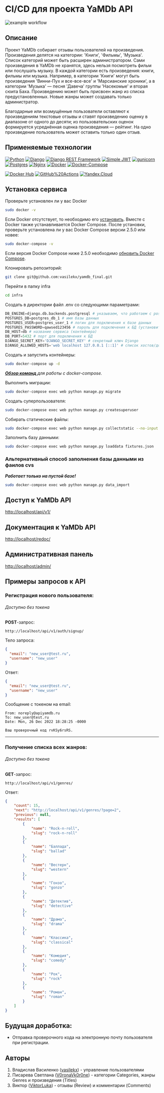 # CI/CD для проекта YaMDb API

![example workflow](https://github.com/vasilekx/yamdb_final/actions/workflows/yamdb_workflow.yml/badge.svg)

## Описание

Проект YaMDb собирает отзывы пользователей на произведения. Произведения делятся на категории: 'Книги', 'Фильмы', 'Музыка'. Список категорий может быть расширен администратором.
Сами произведения в YaMDb не хранятся, здесь нельзя посмотреть фильм или послушать музыку.
В каждой категории есть произведения: книги, фильмы или музыка. Например, в категории 'Книги' могут быть произведения 'Винни-Пух и все-все-все' и 'Марсианские хроники', а в категории 'Музыка' — песня 'Давеча' группы 'Насекомые' и вторая сюита Баха.
Произведению может быть присвоен жанр из списка предустановленных. Новые жанры может создавать только администратор.

Благодарные или возмущённые пользователи оставляют к произведениям текстовые отзывы и ставят произведению оценку в диапазоне от одного до десяти; из пользовательских оценок формируется усреднённая оценка произведения — рейтинг. На одно произведение пользователь может оставить только один отзыв.

## Применяемые технологии
[![Python](https://img.shields.io/badge/Python-3.7-blue?style=flat-square&logo=Python&logoColor=3776AB&labelColor=d0d0d0)](https://www.python.org/)
[![Django](https://img.shields.io/badge/Django-2.2.16-blue?style=flat-square&logo=Django&logoColor=092E20&labelColor=d0d0d0)](https://www.djangoproject.com/)
[![Django REST Framework](https://img.shields.io/badge/Django%20REST%20Framework-3.12.4-blue?style=flat-square&logo=Django&logoColor=a30000&labelColor=d0d0d0)](https://www.django-rest-framework.org/)
[![Simple JWT](https://img.shields.io/badge/Simple%20JWT%20-4.7.2-blue?style=flat-square&logo=github&logoColor=4285F4&labelColor=d0d0d0)](https://django-rest-framework-simplejwt.readthedocs.io/en/latest/)
[![gunicorn](https://img.shields.io/badge/gunicorn-20.0.4-blue?style=flat-square&logo=gunicorn&logoColor=499848&labelColor=d0d0d0)](https://gunicorn.org/)
[![Postgres](https://img.shields.io/badge/Postgres-13.0-blue?style=flat-square&logo=PostgreSQL&logoColor=4169E1&labelColor=d0d0d0)](https://www.postgresql.org/)
[![Nginx](https://img.shields.io/badge/Nginx-1.21.3-blue?style=flat-square&logo=NGINX&logoColor=009639&labelColor=d0d0d0)](https://nginx.org/ru/)
[![Docker](https://img.shields.io/badge/Docker-20.10.16-blue?style=flat-square&logo=Docker&logoColor=2496ED&labelColor=d0d0d0)](https://www.docker.com/)
[![Docker-Compose](https://img.shields.io/badge/Docker%20Compose-2.5.0-blue?style=flat-square&logo=Docker&logoColor=2496ED&labelColor=d0d0d0)](https://www.docker.com/)

[![Docker Hub](https://img.shields.io/badge/Docker%20Hub-service-blue?style=flat-square&logo=Docker&logoColor=2496ED&labelColor=d0d0d0)](https://hub.docker.com/)
[![GitHub%20Actions](https://img.shields.io/badge/GitHub%20Actions-service-blue?style=flat-square&logo=GitHub%20actions&logoColor=2088FF&labelColor=d0d0d0)](https://github.com/features/actions/)
[![Yandex.Cloud](https://img.shields.io/badge/Yandex.Cloud-service-blue?style=flat-square&labelColor=d0d0d0)](https://cloud.yandex.ru/)

## Установка сервиса
Проверьте установлен ли у вас Docker 
```bash
sudo docker -v
```
Если Docker отсутствует, то необходимо его [установить](https://docs.docker.com/engine/install/). Вместе с Docker также устанавливается Docker Compose. После установки, проверьте установлена ли у вас Docker Compose версии 2.5.0 или новее:
```bash
sudo docker-compose -v
```
Если версия Docker Compose ниже 2.5.0 необходимо [обновить Docker Compose](https://docs.docker.com/compose/install/).


Клонировать репозиторий:
```bash
git clone git@github.com:vasilekx/yamdb_final.git
```
Перейти в папку infra 
```bash
cd infra
```
Cоздать в директории файл .env со следующими параметрами:
```python
DB_ENGINE=django.db.backends.postgresql # указываем, что работаем с postgresql
POSTGRES_DB=postgres_db_1 # имя базы данных
POSTGRES_USER=postgres_user_1 # логин для подключения к базе данных
POSTGRES_PASSWORD=qawsed123456 # пароль для подключения к БД (установите свой)
DB_HOST=db # название сервиса (контейнера)
DB_PORT=5432 # порт для подключения к БД
DJANGO_SECRET_KEY='DJANGO_SECRET_KEY' # секретный ключ Django
DJANGO_ALLOWED_HOSTS='web localhost 127.0.0.1 [::1]' # cписок хостов/доменов, для которым доступен проект
```
Создать и запустить контейнеры: 
```bash
sudo docker-compose up -d
```
[***Обзор команд*** ](https://docs.docker.com/compose/reference/)*для работы с docker-compose.*

Выполнить миграции:
```bash
sudo docker-compose exec web python manage.py migrate
```
Создать суперпользователя:
```bash
sudo docker-compose exec web python manage.py createsuperuser
```
Собирать статические файлы:
```bash
sudo docker-compose exec web python manage.py collectstatic --no-input
```
Заполнить базу данными:
```bash
sudo docker-compose exec web python manage.py loaddata fixtures.json
```

### Альтернативный способ заполнения базы данными из фаилов cvs
***Работает только на пустой базе!***
```bash
sudo docker-compose exec web python manage.py data_import
```

## Доступ к YaMDb API

[http://localhost/api/v1/](http://localhost/api/v1/)

## Документация к YaMDb API

[http://localhost/redoc/](http://localhost/redoc/)

## Административная панель

[http://localhost/admin/](http://localhost/admin/)


## Примеры запросов к API

### Регистрация нового пользователя:
###### Доступно без токена

**POST**-запрос:

```http
http://localhost/api/v1/auth/signup/
```

Тело запроса:

```json
{
  "email": "new_user@test.ru",
  "username": "new_user"
}
```

Ответ:

```json
{
  "email": "new_user@test.ru",
  "username": "new_user"
}
```

Сообщение с токеном на email:
```
From: noreply@apiyamdb.ru
To: new_user@test.ru
Date: Mon, 26 Dec 2022 18:28:25 -0000

Ваш проверочный код rvKSy6rsRS.
```

---

### Получение списка всех жанров:
###### Доступно без токена

**GET**-запрос:

```http
http://localhost/api/v1/genres/
```

Ответ:

```json
{
    "count": 15,
    "next": "http://localhost/api/v1/genres/?page=2",
    "previous": null,
    "results": [
        {
            "name": "Rock-n-roll",
            "slug": "rock-n-roll"
        },
        {
            "name": "Баллада",
            "slug": "ballad"
        },
        {
            "name": "Вестерн",
            "slug": "western"
        },
        {
            "name": "Гонзо",
            "slug": "gonzo"
        },
        {
            "name": "Детектив",
            "slug": "detective"
        },
        {
            "name": "Драма",
            "slug": "drama"
        },
        {
            "name": "Классика",
            "slug": "classical"
        },
        {
            "name": "Комедия",
            "slug": "comedy"
        },
        {
            "name": "Рок",
            "slug": "rock"
        },
        {
            "name": "Роман",
            "slug": "roman"
        }
    ]
}
```

## Будущая доработка:
 * Отправка проверочного кода на электронную почту пользователя при регистрации.

## Авторы
1. Владислав Василенко ([vasilekx](https://github.com/vasilekx)) - управление пользователями
2. Писарева Светлана ([V0ronaVk0r0ne](https://github.com/V0ronaVk0r0ne)) - категории Categories, жанры Genres и произведения (Titles)
3. Виктор ([ViktorLuka](https://github.com/ViktorLuka)) - отзывы (Review) и комментарии (Comments)
